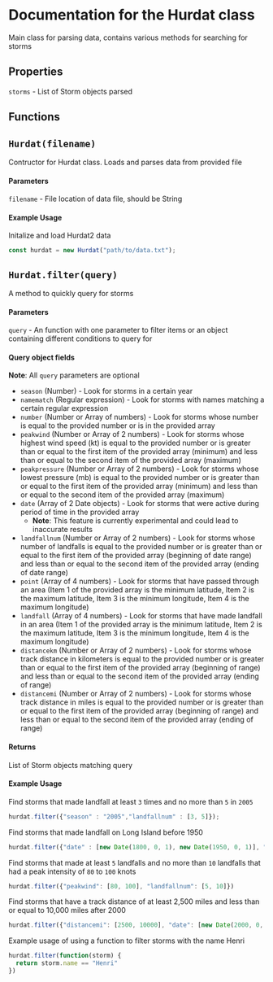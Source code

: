 # Documentation for the Hurdat class

Main class for parsing data, contains various methods for searching for storms

## Properties

`storms` - List of Storm objects parsed

## Functions

## `Hurdat(filename)` 

Contructor for Hurdat class. Loads and parses data from provided file
#### Parameters

`filename` - File location of data file, should be String

#### Example Usage

Initalize and load Hurdat2 data
```javascript
const hurdat = new Hurdat("path/to/data.txt");
```

## `Hurdat.filter(query)`

A method to quickly query for storms

#### Parameters


`query` - An function with one parameter to filter items or an object containing different conditions to query for
#### Query object fields
**Note**: All `query` parameters are optional
- `season` (Number) - Look for storms in a certain year
- `namematch` (Regular expression) - Look for storms with names matching a certain regular expression
- `number` (Number or Array of numbers) - Look for storms whose number is equal to the provided number or is in the provided array
- `peakwind` (Number or Array of 2 numbers) - Look for storms whose highest wind speed (kt) is equal to the provided number or is greater than or equal to the first item of the provided array (minimum) and less than or equal to the second item of the provided array (maximum)
- `peakpressure` (Number or Array of 2 numbers) - Look for storms whose lowest pressure (mb) is equal to the provided number or is greater than or equal to the first item of the provided array (minimum) and less than or equal to the second item of the provided array (maximum)
- `date` (Array of 2 Date objects) - Look for storms that were active during period of time in the provided array 
    - **Note**: This feature is currently experimental and could lead to inaccurate results  
- `landfallnum` (Number or Array of 2 numbers) - Look for storms whose number of landfalls is equal to the provided number or is greater than or equal to the first item of the provided array (beginning of date range) and less than or equal to the second item of the provided array (ending of date range)
- `point` (Array of 4 numbers) - Look for storms that have passed through an area (Item 1 of the provided array is the minimum latitude, Item 2 is the maximum latitude, Item 3 is the minimum longitude, Item 4 is the maximum longitude)
- `landfall` (Array of 4 numbers) - Look for storms that have made landfall in an area (Item 1 of the provided array is the minimum latitude, Item 2 is the maximum latitude, Item 3 is the minimum longitude, Item 4 is the maximum longitude)
- `distancekm` (Number or Array of 2 numbers) - Look for storms whose track distance in kilometers is equal to the provided number or is greater than or equal to the first item of the provided array (beginning of range) and less than or equal to the second item of the provided array (ending of range)
- `distancemi` (Number or Array of 2 numbers) - Look for storms whose track distance in miles is equal to the provided number or is greater than or equal to the first item of the provided array (beginning of range) and less than or equal to the second item of the provided array (ending of range)

#### Returns

List of Storm objects matching query

#### Example Usage

Find storms that made landfall at least `3` times and no more than `5` in `2005`

```javascript
hurdat.filter({"season" : "2005","landfallnum" : [3, 5]});
```

Find storms that made landfall on Long Island before 1950

```javascript
hurdat.filter({"date" : [new Date(1800, 0, 1), new Date(1950, 0, 1)], "landfall" : [40.54, 41.21, -71.75, -74.18]});
```

Find storms that made at least `5` landfalls and no more than `10` landfalls that had a peak intensity of `80` to `100` knots

```javascript
hurdat.filter({"peakwind": [80, 100], "landfallnum": [5, 10]})
```

Find storms that have a track distance of at least 2,500 miles and less than or equal to 10,000 miles after 2000

```javascript
hurdat.filter({"distancemi": [2500, 10000], "date": [new Date(2000, 0, 1), new Date(2500, 0, 1)]})
```

Example usage of using a function to filter storms with the name Henri

```javascript
hurdat.filter(function(storm) {
  return storm.name == "Henri"
})
```
